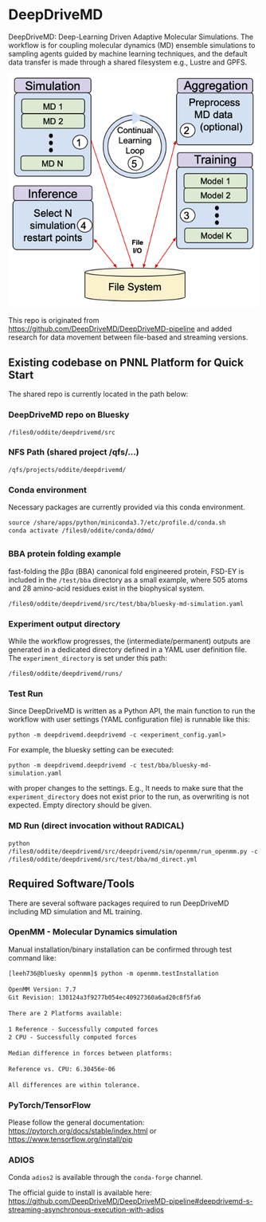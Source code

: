 # DeepDriveMD

DeepDriveMD: Deep-Learning Driven Adaptive Molecular Simulations. The workflow is for coupling molecular dynamics (MD) ensemble simulations to sampling agents guided by machine learning techniques, and the default data transfer is made through a shared filesystem e.g., Lustre and GPFS.

![execution-diagram](/research/figures/ddmd_execution_diagram.png)

This repo is originated from https://github.com/DeepDriveMD/DeepDriveMD-pipeline and added research for data movement between file-based and streaming versions.

## Existing codebase on PNNL Platform for Quick Start

The shared repo is currently located in the path below:

### DeepDriveMD repo on Bluesky

```
/files0/oddite/deepdrivemd/src
```

### NFS Path (shared project /qfs/...)

```
/qfs/projects/oddite/deepdrivemd/
```

### Conda environment

Necessary packages are currently provided via this conda environment.

```
source /share/apps/python/miniconda3.7/etc/profile.d/conda.sh
conda activate /files0/oddite/conda/ddmd/
```

##

### BBA protein folding example

fast-folding the ββα (BBA) canonical fold engineered protein, FSD-EY is included in the `/test/bba` directory as a small example, where 505 atoms and 28 amino-acid residues exist in the biophysical system. 

```
/files0/oddite/deepdrivemd/src/test/bba/bluesky-md-simulation.yaml 
```

### Experiment output directory

While the workflow progresses, the (intermediate/permanent) outputs are generated in a dedicated directory defined in a YAML user definition file. The `experiment_directory` is set under this path:

```
/files0/oddite/deepdrivemd/runs/
```

### Test Run 

Since DeepDriveMD is written as a Python API, the main function to run the workflow with user settings (YAML configuration file) is runnable like this:

```
python -m deepdrivemd.deepdrivemd -c <experiment_config.yaml>
```

For example, the bluesky setting can be executed:
```
python -m deepdrivemd.deepdrivemd -c test/bba/bluesky-md-simulation.yaml 
```
with proper changes to the settings. E.g., It needs to make sure that the `experiment_directory` does not exist prior to the run, as overwriting is not expected. Empty directory should be given.

### MD Run (direct invocation without RADICAL)

```
python /files0/oddite/deepdrivemd/src/deepdrivemd/sim/openmm/run_openmm.py -c /files0/oddite/deepdrivemd/src/test/bba/md_direct.yml
```

## Required Software/Tools

There are several software packages required to run DeepDriveMD including MD simulation and ML training.

### OpenMM - Molecular Dynamics simulation

Manual installation/binary installation can be confirmed through test command like:

```
[leeh736@bluesky openmm]$ python -m openmm.testInstallation

OpenMM Version: 7.7
Git Revision: 130124a3f9277b054ec40927360a6ad20c8f5fa6

There are 2 Platforms available:

1 Reference - Successfully computed forces
2 CPU - Successfully computed forces

Median difference in forces between platforms:

Reference vs. CPU: 6.30456e-06

All differences are within tolerance.
```

### PyTorch/TensorFlow

Please follow the general documentation: https://pytorch.org/docs/stable/index.html or https://www.tensorflow.org/install/pip


### ADIOS

Conda `adios2` is available through the `conda-forge` channel.

The official guide to install is available here: https://github.com/DeepDriveMD/DeepDriveMD-pipeline#deepdrivemd-s-streaming-asynchronous-execution-with-adios

